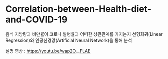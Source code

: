 # Correlation-between-Health-diet-and-COVID-19
음식 지방량과 비만률이 코로나 발병률과 어떠한 상관관계를 가지는지 선형회귀(Linear Regression)와 인공신경망(Artificial Neural Network)을 통해 분석

설명 영상 : https://youtu.be/wap2O__FLAE

